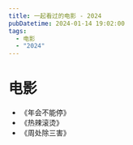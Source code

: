 ```yaml
---
title: 一起看过的电影 - 2024
pubDatetime: 2024-01-14 19:02:00
tags:
  - 电影
  - "2024"
---
```


# 电影

- 《年会不能停》
- 《热辣滚烫》
- 《周处除三害》
